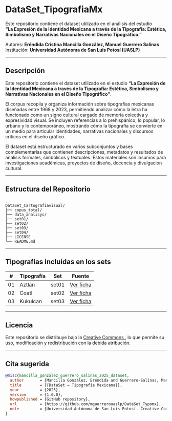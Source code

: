 # DataSet_TipografiaMx
Este repositorio contiene el dataset utilizado en el análisis del estudio  
**“La Expresión de la Identidad Mexicana a través de la Tipografía: Estética, Simbolismo y Narrativas Nacionales en el Diseño Tipográfico.”**

Autores: **Eréndida Cristina Mancilla González, Manuel Guerrero Salinas**  
Institución: **Universidad Autónoma de San Luis Potosí (UASLP)**

---

## Descripción
Este repositorio contiene el dataset utilizado en el estudio **“La Expresión de la Identidad Mexicana a través de la Tipografía: Estética, Simbolismo y Narrativas Nacionales en el Diseño Tipográfico”**.  

El corpus recopila y organiza información sobre tipografías mexicanas diseñadas entre 1968 y 2023, permitiendo analizar cómo la letra ha funcionado como un signo cultural cargado de memoria colectiva y expresividad visual. Se incluyen referencias a lo prehispánico, lo popular, lo urbano y lo contemporáneo, mostrando cómo la tipografía se convierte en un medio para articular identidades, narrativas nacionales y discursos críticos en el diseño gráfico.  

El dataset está estructurado en varios subconjuntos y bases complementarias que contienen descripciones, metadatos y resultados de análisis formales, simbólicos y textuales. Estos materiales son insumos para investigaciones académicas, proyectos de diseño, docencia y divulgación cultural.

---

## Estructura del Repositorio
```
.
DataSet_Cartografiavisual/
├── copus_total/
├── data_analisys/
├── set01/
├── set02/
├── set03/
├── set04/
├── LICENSE
└── README.md
```
---

## Tipografías incluidas en los sets

| #  | Tipografía | Set   | Fuente |
|----|------------|-------|--------|
| 01 | Aztlan     | set01 | [Ver ficha](https://datadesign.uaslp.mx/view_typo?id=193) |
| 02 | Coatl      | set02 | [Ver ficha](https://datadesign.uaslp.mx/view_typo?id=321) |
| 03 | Kukulcan   | set03 | [Ver ficha](https://datadesign.uaslp.mx/view_typo?id=72)  |

---


## Licencia

Este repositorio se distribuye bajo la [Creative Commons ](LICENSE), lo que permite su uso, modificación y redistribución con la debida atribución.

---

## Cita sugerida

```bibtex
@misc{mancilla_gonzalez_guerrero_salinas_2025_dataset,
  author       = {Mancilla González, Eréndida and Guerrero-Salinas, Manuel},
  title        = {{DataSet – Tipografía Mexicana}},
  year         = {2025},
  version      = {1.0.0},
  howpublished = {GitHub repository},
  url          = {https://github.com/mguerrerouaslp/DataSet_Typomx},
  note         = {Universidad Autónoma de San Luis Potosí. Creative Commons License}
}
